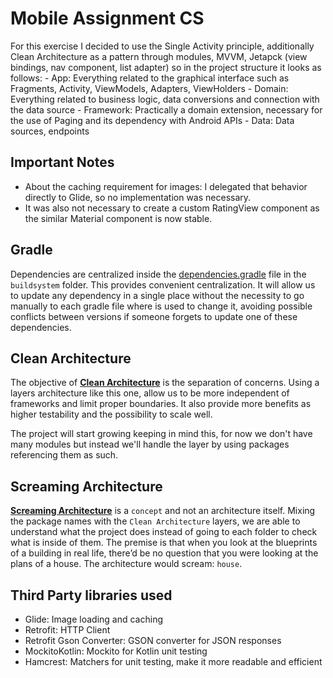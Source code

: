 # Mobile Assignment CS

For this exercise I decided to use the Single Activity principle, additionally Clean Architecture as a pattern through modules, MVVM, Jetapck (view bindings, nav component, list adapter) so in the project structure it looks as follows:
    - App: Everything related to the graphical interface such as Fragments, Activity, ViewModels, Adapters, ViewHolders
    - Domain: Everything related to business logic, data conversions and connection with the data source
    - Framework: Practically a domain extension, necessary for the use of Paging and its dependency with Android APIs
    - Data: Data sources, endpoints

## Important Notes

* About the caching requirement for images: I delegated that behavior directly to Glide, so no implementation was necessary.
* It was also not necessary to create a custom RatingView component as the similar Material component is now stable.

## Gradle

Dependencies are centralized inside the [dependencies.gradle](buildsystem) file in the `buildsystem` folder. This provides convenient centralization. It will allow us to update any dependency in a single place without the necessity to go manually to each gradle file where is used to change it, avoiding possible conflicts between versions if someone forgets to update one of these dependencies.

## Clean Architecture

The objective of [**Clean Architecture**](https://blog.cleancoder.com/uncle-bob/2012/08/13/the-clean-architecture.html) is the separation of concerns. Using a layers architecture like this one, allow us to be more independent of frameworks and limit proper boundaries. It also provide more benefits as higher testability and the possibility to scale well.

The project will start growing keeping in mind this, for now we don't have many modules but instead we'll handle the layer by using packages referencing them as such.

## Screaming Architecture

[**Screaming Architecture**](http://blog.cleancoder.com/uncle-bob/2011/09/30/Screaming-Architecture.html) is a `concept` and not an architecture itself. Mixing the package names with the `Clean Architecture` layers, we are able to understand what the project does instead of going to each folder to check what is inside of them. The premise is that when you look at the blueprints of a building in real life, there’d be no question that you were looking at the plans of a house. The architecture would scream: `house`.

## Third Party libraries used
- Glide: Image loading and caching
- Retrofit: HTTP Client
- Retrofit Gson Converter: GSON converter for JSON responses
- MockitoKotlin: Mockito for Kotlin unit testing
- Hamcrest: Matchers for unit testing, make it more readable and efficient
